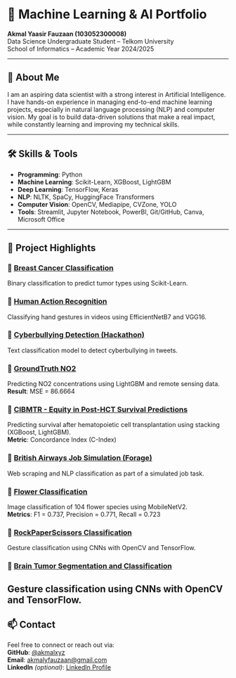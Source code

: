 # 🧠 Machine Learning & AI Portfolio

**Akmal Yaasir Fauzaan (103052300008)**  
Data Science Undergraduate Student – Telkom University  
School of Informatics – Academic Year 2024/2025

---

## 📌 About Me

I am an aspiring data scientist with a strong interest in Artificial Intelligence. I have hands-on experience in managing end-to-end machine learning projects, especially in natural language processing (NLP) and computer vision. My goal is to build data-driven solutions that make a real impact, while constantly learning and improving my technical skills.

---

## 🛠 Skills & Tools

- **Programming**: Python
- **Machine Learning**: Scikit-Learn, XGBoost, LightGBM
- **Deep Learning**: TensorFlow, Keras
- **NLP**: NLTK, SpaCy, HuggingFace Transformers
- **Computer Vision**: OpenCV, Mediapipe, CVZone, YOLO
- **Tools**: Streamlit, Jupyter Notebook, PowerBI, Git/GitHub, Canva, Microsoft Office

---

## 📂 Project Highlights

### 🔹 [Breast Cancer Classification](https://github.com/akmalxyz/breast-cancer-classification)
Binary classification to predict tumor types using Scikit-Learn.


### 🔹 [Human Action Recognition](https://github.com/akmalxyz/action-recognition)
Classifying hand gestures in videos using EfficientNetB7 and VGG16.

### 🔹 [Cyberbullying Detection (Hackathon)](https://github.com/akmalxyz/cyberbullying-detector)
Text classification model to detect cyberbullying in tweets.

### 🔹 [GroundTruth NO2](https://github.com/Akma86/GroundTruth-NO2)
Predicting NO2 concentrations using LightGBM and remote sensing data.  
**Result**: MSE = 86.6664

### 🔹 [CIBMTR - Equity in Post-HCT Survival Predictions](https://github.com/Akma86/CIBMTR---Equity-in-post-HCT-Survival-Predictions)
Predicting survival after hematopoietic cell transplantation using stacking (XGBoost, LightGBM).  
**Metric**: Concordance Index (C-Index)

### 🔹 [British Airways Job Simulation (Forage)](https://github.com/Akma86/British-Airways-Job-SImulation-Forage)
Web scraping and NLP classification as part of a simulated job task.

### 🔹 [Flower Classification](https://www.kaggle.com/competitions/flower-classification-on-tpu)
Image classification of 104 flower species using MobileNetV2.  
**Metrics**: F1 = 0.737, Precision = 0.771, Recall = 0.723

### 🔹 [RockPaperScissors Classification](https://github.com/Akma86/RockPaperScissors-Classification)
Gesture classification using CNNs with OpenCV and TensorFlow.

### 🔹 [Brain Tumor Segmentation and Classification](https://github.com/Akma86/RockPaperScissors-Classification)
Gesture classification using CNNs with OpenCV and TensorFlow.
---

## 📫 Contact

Feel free to connect or reach out via:  
**GitHub**: [@akmalxyz](https://github.com/akmalxyz)  
**Email**: akmalyfauzaan@gmail.com  
**LinkedIn** *(optional)*: [LinkedIn Profile](#)

